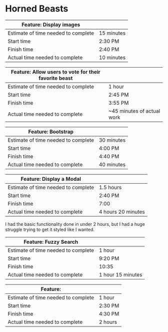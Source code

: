 # Horned Beasts

|Feature: Display images||
|---|---|
|Estimate of time needed to complete|15 minutes|
|Start time|2:30 PM|
|Finish time|2:40 PM|
|Actual time needed to complete|10 minutes|

|Feature: Allow users to vote for their favorite beast||
|---|---|
|Estimate of time needed to complete|1 hour|
|Start time|2:45 PM|
|Finish time|3:55 PM|
|Actual time needed to complete|~45 minutes of actual work|

|Feature: Bootstrap||
|---|---|
|Estimate of time needed to complete|30 minutes|
|Start time|4:00 PM|
|Finish time|4:40 PM|
|Actual time needed to complete|40 minutes|

|Feature: Display a Modal||
|---|---|
|Estimate of time needed to complete|1.5 hours|
|Start time|2:40 PM|
|Finish time|7:00|
|Actual time needed to complete|4 hours 20 minutes|

I had the basic functionality done in under 2 hours, but I had a huge struggle trying to get it styled like I wanted.

|Feature: Fuzzy Search||
|---|---|
|Estimate of time needed to complete|1 hour|
|Start time|9:20 PM|
|Finish time|10:35|
|Actual time needed to complete|1 hour 15 minutes|

|Feature: ||
|---|---|
|Estimate of time needed to complete|1 hour|
|Start time|2:30 PM|
|Finish time|4:30 PM|
|Actual time needed to complete|2 hours|
